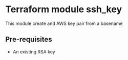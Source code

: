 # Terraform module ssh_key

This module create and AWS key pair from a basename

## Pre-requisites

- An existing RSA key